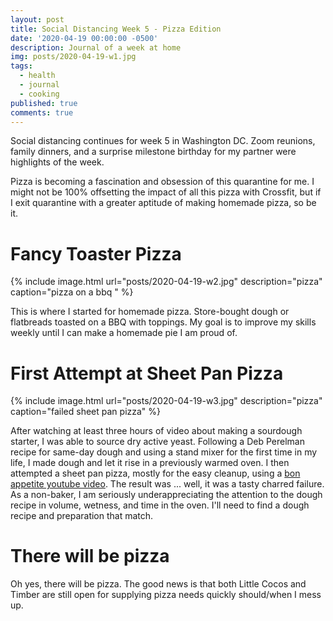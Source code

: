 ```yaml
---
layout: post
title: Social Distancing Week 5 - Pizza Edition
date: '2020-04-19 00:00:00 -0500'
description: Journal of a week at home
img: posts/2020-04-19-w1.jpg
tags:
  - health
  - journal
  - cooking
published: true
comments: true
---
```


Social distancing continues for week 5 in Washington DC. Zoom reunions, family dinners, and a surprise milestone birthday for my partner were highlights of the week.  

Pizza is becoming a fascination and obsession of this quarantine for me. I might not be 100% offsetting the impact of all this pizza with Crossfit, but if I exit quarantine with a greater aptitude of making homemade pizza, so be it.  

# Fancy Toaster Pizza

{% include image.html url="posts/2020-04-19-w2.jpg" description="pizza" caption="pizza on a bbq " %}

This is where I started for homemade pizza.  Store-bought dough or flatbreads toasted on a BBQ with toppings.  My goal is to improve my skills weekly until I can make a homemade pie I am proud of.

# First Attempt at Sheet Pan Pizza

{% include image.html url="posts/2020-04-19-w3.jpg" description="pizza" caption="failed sheet pan pizza" %}

After watching at least three hours of video about making a sourdough starter, I was able to source dry active yeast. Following a Deb Perelman recipe for same-day dough and using a stand mixer for the first time in my life, I made dough and let it rise in a previously warmed oven.  I then attempted a sheet pan pizza, mostly for the easy cleanup, using a [bon appetite youtube video](https://www.youtube.com/watch?v=R5bYP2NlAf4). The result was ... well, it was a tasty charred failure.  As a non-baker, I am seriously underappreciating the attention to the dough recipe in volume, wetness, and time in the oven.  I'll need to find a dough recipe and preparation that match.

# There will be pizza

Oh yes, there will be pizza. The good news is that both Little Cocos and Timber are still open for supplying pizza needs quickly should/when I mess up.